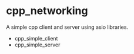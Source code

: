 # cpp_networking

A simple cpp client and server using asio libraries.
- cpp_simple_client
- cpp_simple_server